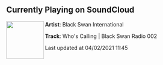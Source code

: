 ## Currently Playing on SoundCloud

[<img align="left" width="100" src="https://i1.sndcdn.com/avatars-tOVl9nzLJOuZgv1b-y6mBzA-t500x500.jpg">](https://soundcloud.com/blackswancollective/whos-calling-black-swan-radio-002)

**Artist**: Black Swan International 

**Track**: Who's Calling | Black Swan Radio 002

Last updated at 04/02/2021 11:45
